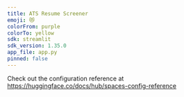 ```yaml
---
title: ATS Resume Screener
emoji: 😻
colorFrom: purple
colorTo: yellow
sdk: streamlit
sdk_version: 1.35.0
app_file: app.py
pinned: false
---
```


Check out the configuration reference at https://huggingface.co/docs/hub/spaces-config-reference
